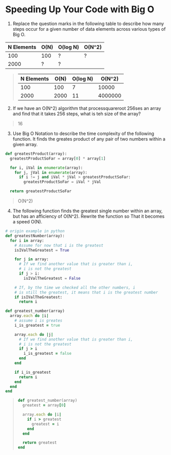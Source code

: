 # Speeding Up Your Code with Big O

1. Replace the question marks in the following table to describe how many steps occur for a given number of data elements across various types of Big O.

| N Elements | O(N) | O(log N) | O(N^2) |
|------------|------|----------|--------|
| 100        | 100  | ?        | ?      |
| 2000       | ?    | ?        |        |

  > | N Elements | O(N) | O(log N) | O(N^2)  |
  > |------------|------|----------|---------|
  > | 100        | 100  | 7        | 10000   |
  > | 2000       | 2000 | 11       | 4000000 |

2. If we have an O(N^2) algorithm that processquareroot 256ses an array and find that it takes 256 steps, what is teh size of the array?
  > 16

3. Use Big O Notation to describe the time complexity of the following function. It finds the greates product of any pair of two numbers within a given array.
``` python
def greatestProduct(array):
  greatestProductSoFar = array[0] * array[1]

  for i, iVal in enumerate(array):
    for j, jVal in enumerate(array):
      if i != j and iVal * jVal > greatestProductSoFar:
        greatestProductSoFar = iVal * jVal

  return greatestProductSoFar
```
  > O(N^2)


4. The following function finds the greatest single number within an array, but has an afficiency of O(N^2). Rewrite the function so That it becomes a speed O(N).
``` python
# origin example in python
def greatestNumber(array):
  for i in array:
    # Assume for now that i is the greatest
    isIValTheGreatest = True

    for j in array:
      # If we find another value that is greater than i,
      # i is not the greatest
      if j > i:
        isIValTheGreatest = False

    # If, by the time we checked all the other numbers, i
    # is still the greatest, it means that i is the greatest number
    if isIValTheGreatest:
      return i

```

``` ruby
def greatest_number(array)
  array.each do |i|
    # assume i is greates
    i_is_greatest = true

    array.each do |j|
      # If we find another value that is greater than i,
      # i is not the greatest
      if j > i
        i_is_greatest = false
      end
    end

    if i_is_greatest
      return i
    end
  end
end
```

  > ``` ruby
  > def greatest_number(array)
  >   greatest = array[0]
  > 
  >   array.each do |i|
  >     if i > greatest
  >       greatest = i
  >     end
  >   end
  > 
  >   return greatest
  > end
  > ```
